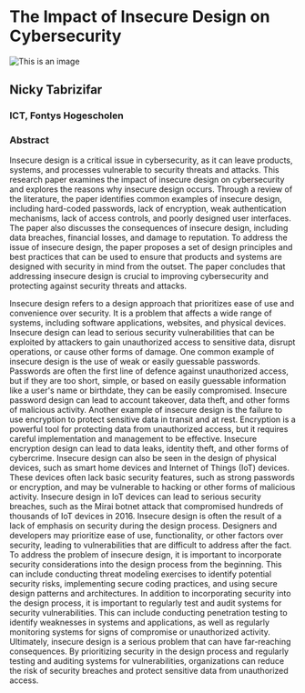 # The Impact of Insecure Design on Cybersecurity
![This is an image](https://i.ytimg.com/vi/2F1NzaWD0Wg/maxresdefault.jpg)
## Nicky Tabrizifar
### ICT, Fontys Hogescholen

### Abstract
Insecure design is a critical issue in cybersecurity, as it can leave products, systems, and processes vulnerable to security threats and attacks. This research paper examines the impact of insecure design on cybersecurity and explores the reasons why insecure design occurs. Through a review of the literature, the paper identifies common examples of insecure design, including hard-coded passwords, lack of encryption, weak authentication mechanisms, lack of access controls, and poorly designed user interfaces. The paper also discusses the consequences of insecure design, including data breaches, financial losses, and damage to reputation. To address the issue of insecure design, the paper proposes a set of design principles and best practices that can be used to ensure that products and systems are designed with security in mind from the outset. The paper concludes that addressing insecure design is crucial to improving cybersecurity and protecting against security threats and attacks. 

Insecure design refers to a design approach that prioritizes ease of use and convenience over security. It is a problem that affects a wide range of systems, including software applications, websites, and physical devices. Insecure design can lead to serious security vulnerabilities that can be exploited by attackers to gain unauthorized access to sensitive data, disrupt operations, or cause other forms of damage.
One common example of insecure design is the use of weak or easily guessable passwords. Passwords are often the first line of defence against unauthorized access, but if they are too short, simple, or based on easily guessable information like a user's name or birthdate, they can be easily compromised. Insecure password design can lead to account takeover, data theft, and other forms of malicious activity.
Another example of insecure design is the failure to use encryption to protect sensitive data in transit and at rest. Encryption is a powerful tool for protecting data from unauthorized access, but it requires careful implementation and management to be effective. Insecure encryption design can lead to data leaks, identity theft, and other forms of cybercrime.
Insecure design can also be seen in the design of physical devices, such as smart home devices and Internet of Things (IoT) devices. These devices often lack basic security features, such as strong passwords or encryption, and may be vulnerable to hacking or other forms of malicious activity. Insecure design in IoT devices can lead to serious security breaches, such as the Mirai botnet attack that compromised hundreds of thousands of IoT devices in 2016.
Insecure design is often the result of a lack of emphasis on security during the design process. Designers and developers may prioritize ease of use, functionality, or other factors over security, leading to vulnerabilities that are difficult to address after the fact. To address the problem of insecure design, it is important to incorporate security considerations into the design process from the beginning. This can include conducting threat modeling exercises to identify potential security risks, implementing secure coding practices, and using secure design patterns and architectures.
In addition to incorporating security into the design process, it is important to regularly test and audit systems for security vulnerabilities. This can include conducting penetration testing to identify weaknesses in systems and applications, as well as regularly monitoring systems for signs of compromise or unauthorized activity.
Ultimately, insecure design is a serious problem that can have far-reaching consequences. By prioritizing security in the design process and regularly testing and auditing systems for vulnerabilities, organizations can reduce the risk of security breaches and protect sensitive data from unauthorized access.
